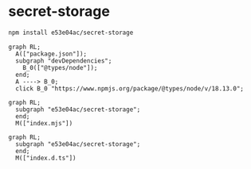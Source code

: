 # secret-storage

~~~~~ sh
npm install e53e04ac/secret-storage
~~~~~

~~~~~ mermaid
graph RL;
  A(["package.json"]);
  subgraph "devDependencies";
    B_0(["@types/node"]);
  end;
  A ----> B_0;
  click B_0 "https://www.npmjs.org/package/@types/node/v/18.13.0";
~~~~~

~~~~~ mermaid
graph RL;
  subgraph "e53e04ac/secret-storage";
  end;
  M(["index.mjs"])
~~~~~

~~~~~ mermaid
graph RL;
  subgraph "e53e04ac/secret-storage";
  end;
  M(["index.d.ts"])
~~~~~
